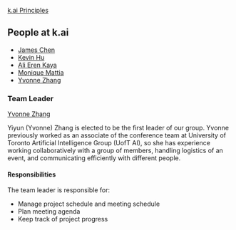 [k.ai Principles](./principles.md)

People at k.ai
---

- [James Chen](./james_chen.md)
- [Kevin Hu](./kevin_hu.md)
- [Ali Eren Kaya](./alieren_kaya.md)
- [Monique Mattia](./monique_mattia.md)
- [Yvonne Zhang](./yiyun_zhang.md)


### Team Leader

[Yvonne Zhang](./yiyun_zhang.md)
<!-- Describe who and why the team leader was selected --> 
Yiyun (Yvonne) Zhang is elected to be the first leader of our group. Yvonne previously worked as an associate of the conference team at University of Toronto Artificial Intelligence Group (UofT AI), so she has experience working collaboratively with a group of members, handling logistics of an event, and communicating efficiently with different people.

#### Responsibilities
<!-- What is their role for your team?	--> 
The team leader is responsible for:
- Manage project schedule and meeting schedule
- Plan meeting agenda
- Keep track of project progress
